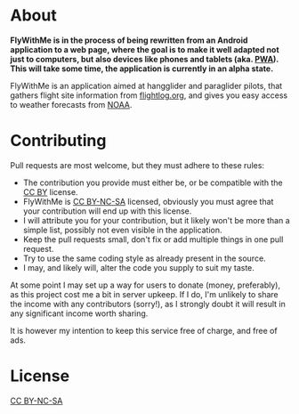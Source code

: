# About
**FlyWithMe is in the process of being rewritten from an Android application to a web page, where the goal is to
make it well adapted not just to computers, but also devices like phones and tablets (aka.
[PWA](https://en.wikipedia.org/wiki/Progressive_web_applications)).
This will take some time, the application is currently in an alpha state.**

FlyWithMe is an application aimed at hangglider and paraglider pilots, that gathers flight site information from
[flightlog.org](https://flightlog.org/), and gives you easy access to weather forecasts from [NOAA](https://www.noaa.gov/).

# Contributing
Pull requests are most welcome, but they must adhere to these rules:
* The contribution you provide must either be, or be compatible with the [CC BY](https://creativecommons.org/licenses/by/4.0/) license.
* FlyWithMe is [CC BY-NC-SA](https://creativecommons.org/licenses/by-nc-sa/4.0/) licensed, obviously you must agree that your contribution will end up with this license.
* I will attribute you for your contribution, but it likely won't be more than a simple list, possibly not even visible in the application.
* Keep the pull requests small, don't fix or add multiple things in one pull request.
* Try to use the same coding style as already present in the source.
* I may, and likely will, alter the code you supply to suit my taste.

At some point I may set up a way for users to donate (money, preferably), as this project cost me a bit in server upkeep.
If I do, I'm unlikely to share the income with any contributors (sorry!), as I strongly doubt it will result in any
significant income worth sharing.

It is however my intention to keep this service free of charge, and free of ads.

# License
[CC BY-NC-SA](https://creativecommons.org/licenses/by-nc-sa/4.0/)

